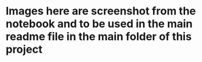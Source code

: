 # Images here are screenshot from the notebook and to be used in the main readme file in the main folder of this project
